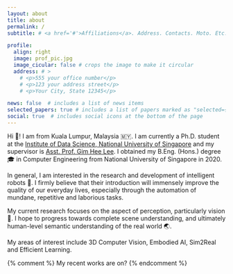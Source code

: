 ```yaml
---
layout: about
title: about
permalink: /
subtitle: # <a href='#'>Affiliations</a>. Address. Contacts. Moto. Etc.

profile:
  align: right
  image: prof_pic.jpg
  image_cicular: false # crops the image to make it circular
  address: # >
    # <p>555 your office number</p>
    # <p>123 your address street</p>
    # <p>Your City, State 12345</p>

news: false  # includes a list of news items
selected_papers: true # includes a list of papers marked as "selected={true}"
social: true  # includes social icons at the bottom of the page
---
```


Hi :wave:! I am from Kuala Lumpur, Malaysia :malaysia:. I am currently a Ph.D. student at the [Institute of Data Science, National University of Singapore](http://ids.nus.edu.sg) and my supervisor is [Asst. Prof. Gim Hee Lee](https://www.comp.nus.edu.sg/~leegh/). I obtained my B.Eng. (Hons.) degree :mortar_board: in Computer Engineering from National University of Singapore in 2020.

In general, I am interested in the research and development of intelligent robots :robot:. I firmly believe that their introduction will immensely improve the quality of our everyday lives, especially through the automation of mundane, repetitive and laborious tasks.

My current research focuses on the aspect of perception, particularly vision :eyes:. I hope to progress towards complete scene understanding, and ultimately human-level semantic understanding of the real world :earth_asia:.

My areas of interest include 3D Computer Vision, Embodied AI, Sim2Real and Efficient Learning.

{% comment %} 
My recent works are on?
{% endcomment %} 
